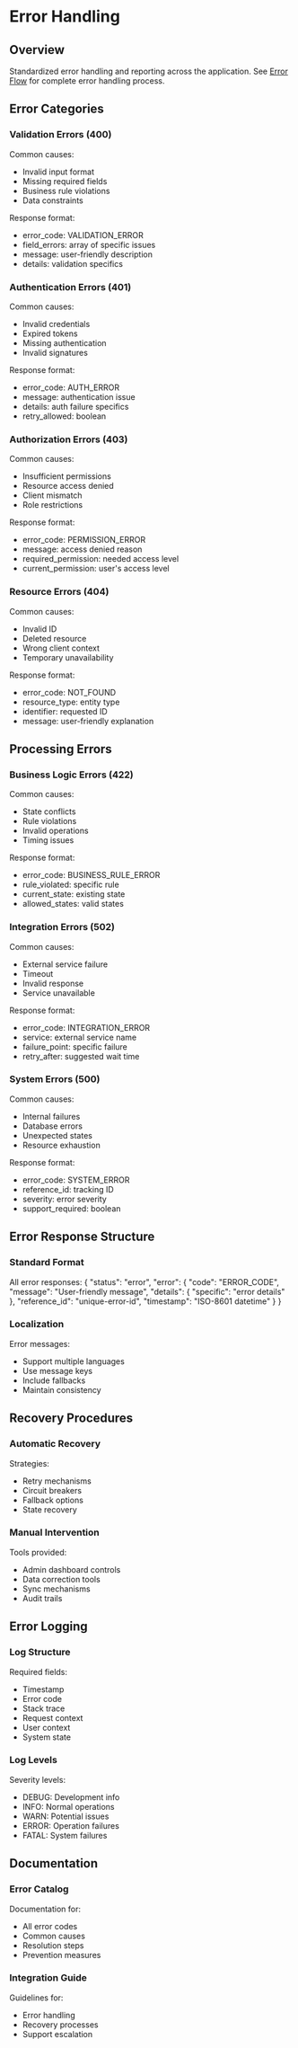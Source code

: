 # Error Handling

## Overview
Standardized error handling and reporting across the application. See [Error Flow](../diagrams/error-flow.mmd) for complete error handling process.

## Error Categories

### Validation Errors (400)
Common causes:
- Invalid input format
- Missing required fields
- Business rule violations
- Data constraints

Response format:
- error_code: VALIDATION_ERROR
- field_errors: array of specific issues
- message: user-friendly description
- details: validation specifics

### Authentication Errors (401)
Common causes:
- Invalid credentials
- Expired tokens
- Missing authentication
- Invalid signatures

Response format:
- error_code: AUTH_ERROR
- message: authentication issue
- details: auth failure specifics
- retry_allowed: boolean

### Authorization Errors (403)
Common causes:
- Insufficient permissions
- Resource access denied
- Client mismatch
- Role restrictions

Response format:
- error_code: PERMISSION_ERROR
- message: access denied reason
- required_permission: needed access level
- current_permission: user's access level

### Resource Errors (404)
Common causes:
- Invalid ID
- Deleted resource
- Wrong client context
- Temporary unavailability

Response format:
- error_code: NOT_FOUND
- resource_type: entity type
- identifier: requested ID
- message: user-friendly explanation

## Processing Errors

### Business Logic Errors (422)
Common causes:
- State conflicts
- Rule violations
- Invalid operations
- Timing issues

Response format:
- error_code: BUSINESS_RULE_ERROR
- rule_violated: specific rule
- current_state: existing state
- allowed_states: valid states

### Integration Errors (502)
Common causes:
- External service failure
- Timeout
- Invalid response
- Service unavailable

Response format:
- error_code: INTEGRATION_ERROR
- service: external service name
- failure_point: specific failure
- retry_after: suggested wait time

### System Errors (500)
Common causes:
- Internal failures
- Database errors
- Unexpected states
- Resource exhaustion

Response format:
- error_code: SYSTEM_ERROR
- reference_id: tracking ID
- severity: error severity
- support_required: boolean

## Error Response Structure

### Standard Format
All error responses:
{
"status": "error",
"error": {
"code": "ERROR_CODE",
"message": "User-friendly message",
"details": {
"specific": "error details"
},
"reference_id": "unique-error-id",
"timestamp": "ISO-8601 datetime"
}
}
### Localization
Error messages:
- Support multiple languages
- Use message keys
- Include fallbacks
- Maintain consistency

## Recovery Procedures

### Automatic Recovery
Strategies:
- Retry mechanisms
- Circuit breakers
- Fallback options
- State recovery

### Manual Intervention
Tools provided:
- Admin dashboard controls
- Data correction tools
- Sync mechanisms
- Audit trails

## Error Logging

### Log Structure
Required fields:
- Timestamp
- Error code
- Stack trace
- Request context
- User context
- System state

### Log Levels
Severity levels:
- DEBUG: Development info
- INFO: Normal operations
- WARN: Potential issues
- ERROR: Operation failures
- FATAL: System failures


## Documentation

### Error Catalog
Documentation for:
- All error codes
- Common causes
- Resolution steps
- Prevention measures

### Integration Guide
Guidelines for:
- Error handling
- Recovery processes
- Support escalation

